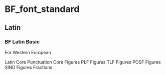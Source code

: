 # BF_font_standard

Latin
---------------------------

### BF Latin Basic
For Western European

Latin Core
Punctuation Core
Figures PLF
Figures TLF
Figures POSF
Figures SIND
Figures Fractions